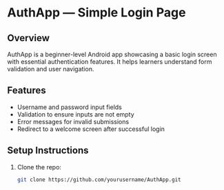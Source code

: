 # AuthApp — Simple Login Page

## Overview

AuthApp is a beginner-level Android app showcasing a basic login screen with essential authentication features. It helps learners understand form validation and user navigation.

## Features

- Username and password input fields  
- Validation to ensure inputs are not empty  
- Error messages for invalid submissions  
- Redirect to a welcome screen after successful login

## Setup Instructions

1. Clone the repo:  
   ```bash
   git clone https://github.com/yourusername/AuthApp.git
